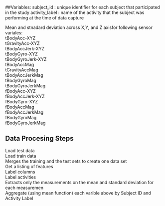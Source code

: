 ##Variables:
subject_id : unique identifier for each subject that participated in the study
activity_label : name of the activity that the subject was performing at the time of data capture

Mean and stnadard deviation across X,Y, and Z axisfor following sensor variales:  
tBodyAcc-XYZ  
tGravityAcc-XYZ  
tBodyAccJerk-XYZ  
tBodyGyro-XYZ  
tBodyGyroJerk-XYZ  
tBodyAccMag  
tGravityAccMag  
tBodyAccJerkMag  
tBodyGyroMag  
tBodyGyroJerkMag  
fBodyAcc-XYZ  
fBodyAccJerk-XYZ  
fBodyGyro-XYZ  
fBodyAccMag  
fBodyAccJerkMag  
fBodyGyroMag  
fBodyGyroJerkMag  

## Data Procesing Steps

Load test data  
Load train data  
Merges the training and the test sets to create one data set  
Get a listing of features  
Label columns  
Label activities  
Extracts only the measurements on the mean and standard deviation for each measuremen  
Aggregate (using mean function) each varible above by Subject ID and Activity Label  
